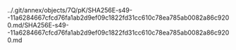 ../.git/annex/objects/7Q/pK/SHA256E-s49--11a6284667cfcd76fa1ab2d9ef09c1822fd31cc610c78ea785ab0082a86c9200.md/SHA256E-s49--11a6284667cfcd76fa1ab2d9ef09c1822fd31cc610c78ea785ab0082a86c9200.md
